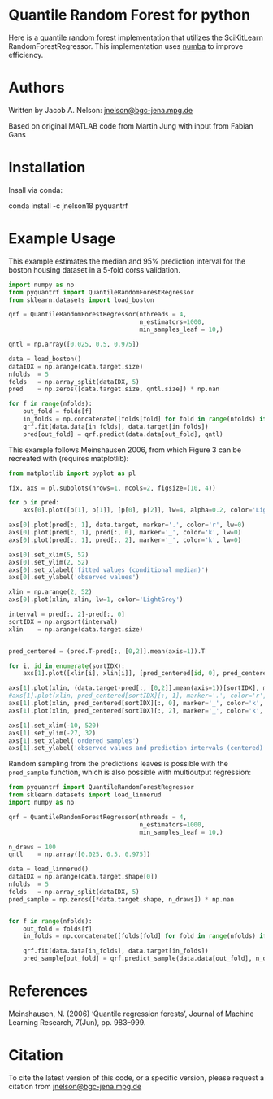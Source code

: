 # Quantile Random Forest for python

Here is a [quantile random forest](http://jmlr.org/papers/v7/meinshausen06a.html) implementation that utilizes the [SciKitLearn](https://scikit-learn.org/stable/) RandomForestRegressor. This implementation uses [numba](https://numba.pydata.org) to improve efficiency.

# Authors

Written by Jacob A. Nelson: jnelson@bgc-jena.mpg.de

Based on original MATLAB code from Martin Jung with input from Fabian Gans

# Installation

Insall via conda:

conda install -c jnelson18 pyquantrf

# Example Usage

This example estimates the median and 95% prediction interval for the boston housing dataset in
a 5-fold corss validation.

```python
import numpy as np
from pyquantrf import QuantileRandomForestRegressor
from sklearn.datasets import load_boston

qrf = QuantileRandomForestRegressor(nthreads = 4,
                                    n_estimators=1000,
                                    min_samples_leaf = 10,)

qntl = np.array([0.025, 0.5, 0.975])

data = load_boston()
dataIDX = np.arange(data.target.size)
nfolds  = 5
folds   = np.array_split(dataIDX, 5)
pred    = np.zeros([data.target.size, qntl.size]) * np.nan

for f in range(nfolds):
    out_fold = folds[f]
    in_folds = np.concatenate([folds[fold] for fold in range(nfolds) if fold != f])
    qrf.fit(data.data[in_folds], data.target[in_folds])
    pred[out_fold] = qrf.predict(data.data[out_fold], qntl)
```

This example follows Meinshausen 2006, from which Figure 3 can be recreated with (requires matplotlib):

```python
from matplotlib import pyplot as pl

fix, axs = pl.subplots(nrows=1, ncols=2, figsize=(10, 4))

for p in pred:
    axs[0].plot([p[1], p[1]], [p[0], p[2]], lw=4, alpha=0.2, color='LightGrey')

axs[0].plot(pred[:, 1], data.target, marker='.', color='r', lw=0)
axs[0].plot(pred[:, 1], pred[:, 0], marker='_', color='k', lw=0)
axs[0].plot(pred[:, 1], pred[:, 2], marker='_', color='k', lw=0)

axs[0].set_xlim(5, 52)
axs[0].set_ylim(2, 52)
axs[0].set_xlabel('fitted values (conditional median)')
axs[0].set_ylabel('observed values')

xlin = np.arange(2, 52)
axs[0].plot(xlin, xlin, lw=1, color='LightGrey')

interval = pred[:, 2]-pred[:, 0]
sortIDX = np.argsort(interval)
xlin    = np.arange(data.target.size)


pred_centered = (pred.T-pred[:, [0,2]].mean(axis=1)).T

for i, id in enumerate(sortIDX):
    axs[1].plot([xlin[i], xlin[i]], [pred_centered[id, 0], pred_centered[id, 2]], lw=4, alpha=0.2, color='LightGrey')

axs[1].plot(xlin, (data.target-pred[:, [0,2]].mean(axis=1))[sortIDX], marker='.', color='r', lw=0)
#axs[1].plot(xlin, pred_centered[sortIDX][:, 1], marker='.', color='r', lw=0)
axs[1].plot(xlin, pred_centered[sortIDX][:, 0], marker='_', color='k', lw=0)
axs[1].plot(xlin, pred_centered[sortIDX][:, 2], marker='_', color='k', lw=0)

axs[1].set_xlim(-10, 520)
axs[1].set_ylim(-27, 32)
axs[1].set_xlabel('ordered samples')
axs[1].set_ylabel('observed values and prediction intervals (centered)')
```

Random sampling from the predictions leaves is possible with the `pred_sample` function, which is also possible
with multioutput regression:

```python
from pyquantrf import QuantileRandomForestRegressor
from sklearn.datasets import load_linnerud
import numpy as np

qrf = QuantileRandomForestRegressor(nthreads = 4,
                                    n_estimators=1000,
                                    min_samples_leaf = 10,)

n_draws = 100
qntl    = np.array([0.025, 0.5, 0.975])

data = load_linnerud()
dataIDX = np.arange(data.target.shape[0])
nfolds  = 5
folds   = np.array_split(dataIDX, 5)
pred_sample = np.zeros([*data.target.shape, n_draws]) * np.nan


for f in range(nfolds):
    out_fold = folds[f]
    in_folds = np.concatenate([folds[fold] for fold in range(nfolds) if fold != f])

    qrf.fit(data.data[in_folds], data.target[in_folds])
    pred_sample[out_fold] = qrf.predict_sample(data.data[out_fold], n_draws)
```

# References

Meinshausen, N. (2006) ‘Quantile regression forests’, Journal of Machine Learning Research, 7(Jun), pp. 983–999.

# Citation

To cite the latest version of this code, or a specific version, please request a citation from jnelson@bgc-jena.mpg.de
